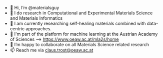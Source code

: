 - 👋 Hi, I’m @materialsguy
- 👀 I do research in Computational and Experimental Materials Science and Materials Informatics
- 🌱 I am currently researching self-healing materials combined with data-centric approaches.
- 🧠 I'm part of the platform for machine learning at the Austrian Academy of Sciences --> https://www.oeaw.ac.at/mla2s/home
- 💞️ I’m happy to collaborate on all Materials Science related research
- 📫 Reach me via claus.trost@oeaw.ac.at

